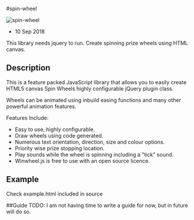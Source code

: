 #spin-wheel

![spin-wheel](https://github.com/sohamgreens/spin-wheel/raw/master/screen.png)

- 10 Sep 2018

This library needs jquery to run. 
Create spinning prize wheels using HTML canvas.

## Description

This is a feature packed JavaScript library that allows you to easily create HTML5 canvas Spin Wheels highly configurable jQuery plugin class.

Wheels can be animated using inbuild easing functions and many other powerful animation features.

Features Include:
* Easy to use, highly configurable.
* Draw wheels using code generated.
* Numerous text orientation, direction, size and colour options.
* Priority wise prize stopping location.
* Play sounds while the wheel is spinning including a "tick" sound.
* Winwheel.js is free to use with an open source licence.

## Example
Check example.html included in source

##Guide
TODO: I am not having time to write a guide for now, but in future will do so. 
